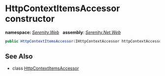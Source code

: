 # HttpContextItemsAccessor constructor
**namespace:** *[Serenity.Web](../../README.md#serenity.web-namespace)*   **assembly**: *[Serenity.Net.Web](../../README.md)*

```csharp
public HttpContextItemsAccessor(IHttpContextAccessor httpContextAccessor = null)
```

## See Also

* class [HttpContextItemsAccessor](../HttpContextItemsAccessor.md)